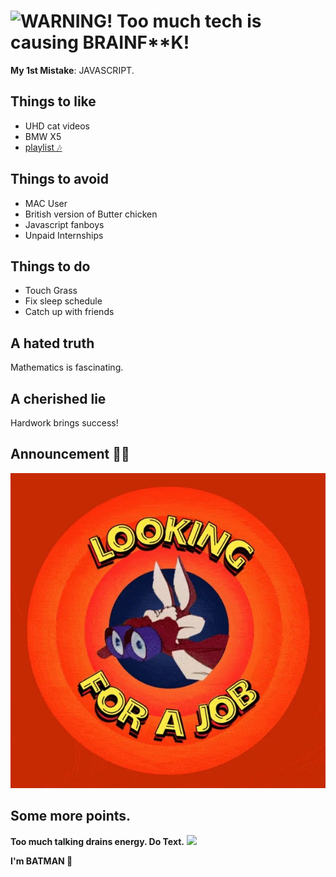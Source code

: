 # ![WARNING!](https://img.shields.io/badge/WARNING!-C80036) Too much tech is causing BRAINF**K!

**My 1st Mistake**: JAVASCRIPT.

## **Things to like**
* UHD cat videos
* BMW X5
* [playlist 🎶](https://youtube.com/playlist?list=PLufFNyAYHw-m10bhQIbTIi0u8BiFENcuV&si=GFhMi5QGu56EXVLC)

## **Things to avoid** 
* MAC User
* British version of Butter chicken
* Javascript fanboys
* Unpaid Internships

## **Things to do**
* Touch Grass
* Fix sleep schedule
* Catch up with friends

## **A hated truth**
Mathematics is fascinating.

## **A cherished lie**
Hardwork brings success!

## Announcement 📣📣
![PROFILE::Jobless](./img1.webp)

## Some more points.
__Too much talking drains energy. Do Text.__ [<img src="https://img.shields.io/badge/gmail-%23DD0031.svg?&style=for-the-badge&logo=gmail&logoColor=white"/>](mailto:uayanaksha@gmail.com)

__I'm BATMAN 🦇__
